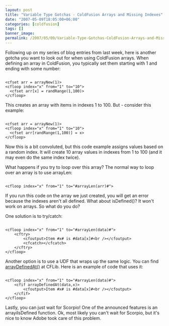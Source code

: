 ```yaml
---
layout: post
title: "Variable Type Gotchas - ColdFusion Arrays and Missing Indexes"
date: "2007-05-09T18:05:00+06:00"
categories: [coldfusion]
tags: []
banner_image: 
permalink: /2007/05/09/Variable-Type-Gotchas-ColdFusion-Arrays-and-Missing-Indexes
---
```


Following up on my series of blog entries from last week, here is another gotcha you want to look out for when using ColdFusion arrays. When defining an array in ColdFusion, you typically set them starting with 1 and ending with some number:

<code>
&lt;cfset arr = arrayNew(1)&gt;
&lt;cfloop index="x" from="1" to="10"&gt;
  &lt;cfset arr[x] = randRange(1,100)&gt;
&lt;/cfloop&gt;
</code>

This creates an array with items in indexes 1 to 100. But - consider this example:

<code>
&lt;cfset arr = arrayNew(1)&gt;
&lt;cfloop index="x" from="1" to="10"&gt;
  &lt;cfset arr[randRange(1,100)] = x&gt;
&lt;/cfloop&gt;
</code>

Now this is a bit convoluted, but this code example assigns values based on a random index. It will create 10 array values in indexes from 1 to 100 (and it may even do the same index twice). 

What happens if you try to loop over this array? The normal way to loop over an array is to use arrayLen:

<code>
&lt;cfloop index="x" from="1" to="#arrayLen(arr)#"&gt;
</code>

If you run this code on the array we just created, you will get an error because the indexes aren't all defined. What about isDefined()? It won't work on arrays. So what do you do?

One solution is to try/catch:

<code>
&lt;cfloop index="x" from="1" to="#arrayLen(data)#"&gt;
	&lt;cftry&gt;
		&lt;cfoutput&gt;Item #x# is #data[x]#&lt;br /&gt;&lt;/cfoutput&gt;
		&lt;cfcatch&gt;&lt;/cfcatch&gt;
	&lt;/cftry&gt;
&lt;/cfloop&gt;
</code>

Another option is to use a UDF that wraps up the same logic. You can find <a href="http://www.cflib.org/udf.cfm/arraydefinedat">arrayDefinedAt()</a> at CFLib. Here is an example of code that uses it:

<code>
&lt;cfloop index="x" from="1" to="#arrayLen(data)#"&gt;
	&lt;cfif arrayDefinedAt(data,x)&gt;
		&lt;cfoutput&gt;Item #x# is #data[x]#&lt;br /&gt;&lt;/cfoutput&gt;
	&lt;/cfif&gt;
&lt;/cfloop&gt;
</code>

Lastly, you can just wait for Scorpio! One of the announced features is an arrayiIsDefined function. Ok, most likely you can't wait for Scorpio, but it's nice to know Adobe took care of this problem.
